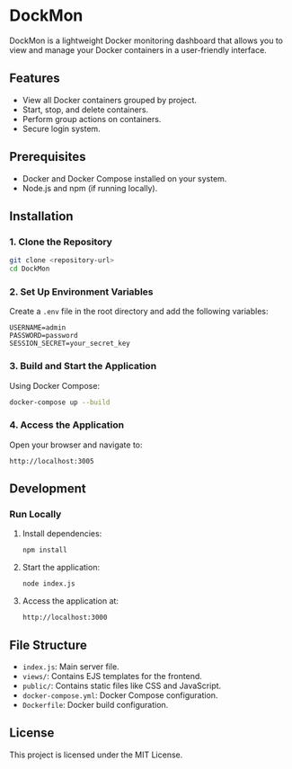 # DockMon

DockMon is a lightweight Docker monitoring dashboard that allows you to view and manage your Docker containers in a user-friendly interface.

## Features
- View all Docker containers grouped by project.
- Start, stop, and delete containers.
- Perform group actions on containers.
- Secure login system.

## Prerequisites
- Docker and Docker Compose installed on your system.
- Node.js and npm (if running locally).

## Installation

### 1. Clone the Repository
```bash
git clone <repository-url>
cd DockMon
```

### 2. Set Up Environment Variables
Create a `.env` file in the root directory and add the following variables:
```env
USERNAME=admin
PASSWORD=password
SESSION_SECRET=your_secret_key
```

### 3. Build and Start the Application
Using Docker Compose:
```bash
docker-compose up --build
```

### 4. Access the Application
Open your browser and navigate to:
```
http://localhost:3005
```

## Development

### Run Locally
1. Install dependencies:
   ```bash
   npm install
   ```
2. Start the application:
   ```bash
   node index.js
   ```
3. Access the application at:
   ```
   http://localhost:3000
   ```

## File Structure
- `index.js`: Main server file.
- `views/`: Contains EJS templates for the frontend.
- `public/`: Contains static files like CSS and JavaScript.
- `docker-compose.yml`: Docker Compose configuration.
- `Dockerfile`: Docker build configuration.

## License
This project is licensed under the MIT License.
